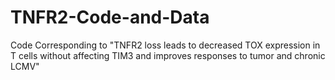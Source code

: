 # TNFR2-Code-and-Data
Code Corresponding to "TNFR2 loss leads to decreased TOX expression in T cells without affecting TIM3 and improves responses to tumor and chronic LCMV"
